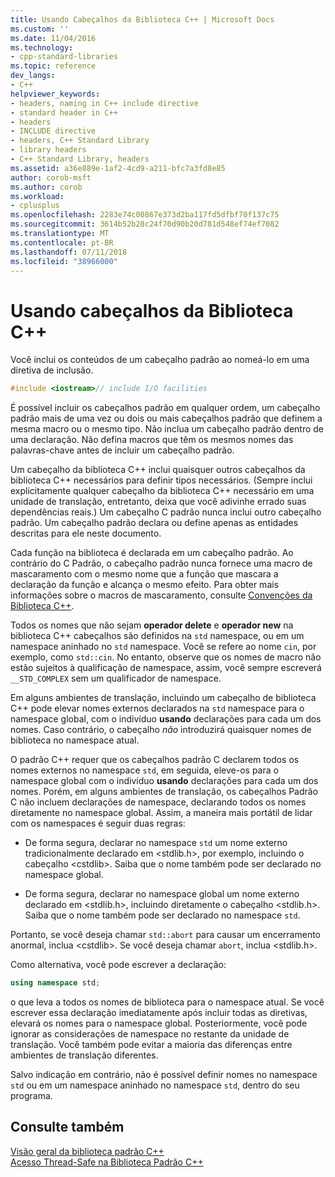 ```yaml
---
title: Usando Cabeçalhos da Biblioteca C++ | Microsoft Docs
ms.custom: ''
ms.date: 11/04/2016
ms.technology:
- cpp-standard-libraries
ms.topic: reference
dev_langs:
- C++
helpviewer_keywords:
- headers, naming in C++ include directive
- standard header in C++
- headers
- INCLUDE directive
- headers, C++ Standard Library
- library headers
- C++ Standard Library, headers
ms.assetid: a36e889e-1af2-4cd9-a211-bfc7a3fd8e85
author: corob-msft
ms.author: corob
ms.workload:
- cplusplus
ms.openlocfilehash: 2283e74c00867e373d2ba117fd5dfbf70f137c75
ms.sourcegitcommit: 3614b52b28c24f70d90b20d781d548ef74ef7082
ms.translationtype: MT
ms.contentlocale: pt-BR
ms.lasthandoff: 07/11/2018
ms.locfileid: "38966000"
---
```

# <a name="using-c-library-headers"></a>Usando cabeçalhos da Biblioteca C++

Você inclui os conteúdos de um cabeçalho padrão ao nomeá-lo em uma diretiva de inclusão.

```cpp
#include <iostream>// include I/O facilities
```

É possível incluir os cabeçalhos padrão em qualquer ordem, um cabeçalho padrão mais de uma vez ou dois ou mais cabeçalhos padrão que definem a mesma macro ou o mesmo tipo. Não inclua um cabeçalho padrão dentro de uma declaração. Não defina macros que têm os mesmos nomes das palavras-chave antes de incluir um cabeçalho padrão.

Um cabeçalho da biblioteca C++ inclui quaisquer outros cabeçalhos da biblioteca C++ necessários para definir tipos necessários. (Sempre inclui explicitamente qualquer cabeçalho da biblioteca C++ necessário em uma unidade de translação, entretanto, deixa que você adivinhe errado suas dependências reais.) Um cabeçalho C padrão nunca inclui outro cabeçalho padrão. Um cabeçalho padrão declara ou define apenas as entidades descritas para ele neste documento.

Cada função na biblioteca é declarada em um cabeçalho padrão. Ao contrário do C Padrão, o cabeçalho padrão nunca fornece uma macro de mascaramento com o mesmo nome que a função que mascara a declaração da função e alcança o mesmo efeito. Para obter mais informações sobre o macros de mascaramento, consulte [Convenções da Biblioteca C++](../standard-library/cpp-library-conventions.md).

Todos os nomes que não sejam **operador delete** e **operador new** na biblioteca C++ cabeçalhos são definidos na `std` namespace, ou em um namespace aninhado no `std` namespace. Você se refere ao nome `cin`, por exemplo, como `std::cin`. No entanto, observe que os nomes de macro não estão sujeitos à qualificação de namespace, assim, você sempre escreverá `__STD_COMPLEX` sem um qualificador de namespace.

Em alguns ambientes de translação, incluindo um cabeçalho de biblioteca C++ pode elevar nomes externos declarados na `std` namespace para o namespace global, com o indivíduo **usando** declarações para cada um dos nomes. Caso contrário, o cabeçalho *não* introduzirá quaisquer nomes de biblioteca no namespace atual.

O padrão C++ requer que os cabeçalhos padrão C declarem todos os nomes externos no namespace `std`, em seguida, eleve-os para o namespace global com o indivíduo **usando** declarações para cada um dos nomes. Porém, em alguns ambientes de translação, os cabeçalhos Padrão C não incluem declarações de namespace, declarando todos os nomes diretamente no namespace global. Assim, a maneira mais portátil de lidar com os namespaces é seguir duas regras:

- De forma segura, declarar no namespace `std` um nome externo tradicionalmente declarado em \<stdlib.h>, por exemplo, incluindo o cabeçalho \<cstdlib>. Saiba que o nome também pode ser declarado no namespace global.

- De forma segura, declarar no namespace global um nome externo declarado em \<stdlib.h>, incluindo diretamente o cabeçalho \<stdlib.h>. Saiba que o nome também pode ser declarado no namespace `std`.

Portanto, se você deseja chamar `std::abort` para causar um encerramento anormal, inclua \<cstdlib>. Se você deseja chamar `abort`, inclua \<stdlib.h>.

Como alternativa, você pode escrever a declaração:

```cpp
using namespace std;
```

o que leva a todos os nomes de biblioteca para o namespace atual. Se você escrever essa declaração imediatamente após incluir todas as diretivas, elevará os nomes para o namespace global. Posteriormente, você pode ignorar as considerações de namespace no restante da unidade de translação. Você também pode evitar a maioria das diferenças entre ambientes de translação diferentes.

Salvo indicação em contrário, não é possível definir nomes no namespace `std` ou em um namespace aninhado no namespace `std`, dentro do seu programa.

## <a name="see-also"></a>Consulte também

[Visão geral da biblioteca padrão C++](../standard-library/cpp-standard-library-overview.md)<br/>
[Acesso Thread-Safe na Biblioteca Padrão C++](../standard-library/thread-safety-in-the-cpp-standard-library.md)<br/>
